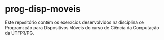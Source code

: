# prog-disp-moveis
Este repositório contém os exercícios desenvolvidos na disciplina de Programação para Dispositivos Móveis do curso de Ciência da Computação da UTFPR/PG.
